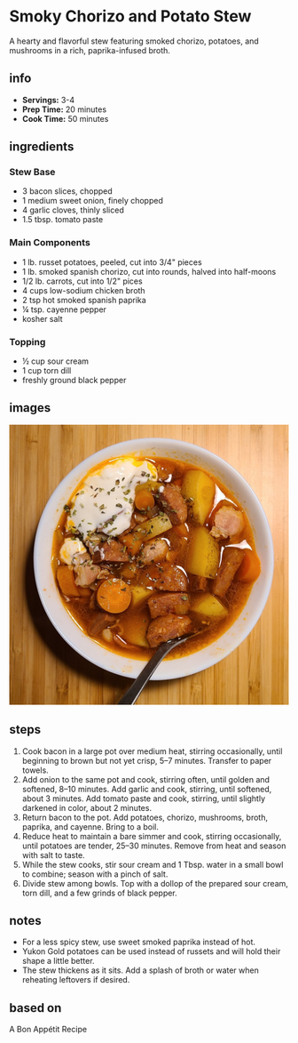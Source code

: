 # Smoky Chorizo and Potato Stew

A hearty and flavorful stew featuring smoked chorizo, potatoes, and mushrooms in a rich, paprika-infused broth.

## info
*   **Servings:** 3-4
*   **Prep Time:** 20 minutes
*   **Cook Time:** 50 minutes


## ingredients
### Stew Base
*   3 bacon slices, chopped
*   1 medium sweet onion, finely chopped
*   4 garlic cloves, thinly sliced
*   1.5 tbsp. tomato paste

### Main Components
*   1 lb. russet potatoes, peeled, cut into 3/4" pieces
*   1 lb. smoked spanish chorizo, cut into rounds, halved into half-moons
*   1/2 lb. carrots, cut into 1/2" pices
*   4 cups low-sodium chicken broth
*   2 tsp hot smoked spanish paprika
*   ¼ tsp. cayenne pepper
*   kosher salt

### Topping
*   ½ cup sour cream
*   1 cup torn dill
*   freshly ground black pepper

## images
![Potato Chorizo Stew](images/potatochorizo.jpg)

## steps
1.  Cook bacon in a large pot over medium heat, stirring occasionally, until beginning to brown but not yet crisp, 5–7 minutes. Transfer to paper towels.
2.  Add onion to the same pot and cook, stirring often, until golden and softened, 8–10 minutes. Add garlic and cook, stirring, until softened, about 3 minutes. Add tomato paste and cook, stirring, until slightly darkened in color, about 2 minutes.
3.  Return bacon to the pot. Add potatoes, chorizo, mushrooms, broth, paprika, and cayenne. Bring to a boil.
4.  Reduce heat to maintain a bare simmer and cook, stirring occasionally, until potatoes are tender, 25–30 minutes. Remove from heat and season with salt to taste.
5.  While the stew cooks, stir sour cream and 1 Tbsp. water in a small bowl to combine; season with a pinch of salt.
6.  Divide stew among bowls. Top with a dollop of the prepared sour cream, torn dill, and a few grinds of black pepper.

## notes
*   For a less spicy stew, use sweet smoked paprika instead of hot.
*   Yukon Gold potatoes can be used instead of russets and will hold their shape a little better.
*   The stew thickens as it sits. Add a splash of broth or water when reheating leftovers if desired.

## based on
A Bon Appétit Recipe
